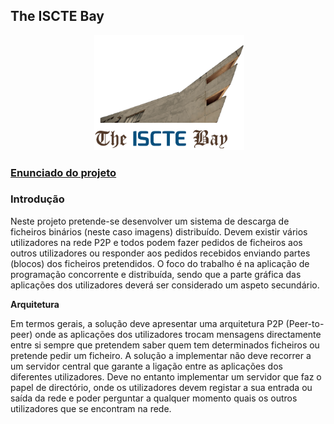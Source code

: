 ## The ISCTE Bay

<p align="center">
  <img src="others/intro.png" width="240"/>
</p>

### [Enunciado do projeto](others/enunciado.pdf)

### Introdução

Neste projeto pretende-se desenvolver um sistema de descarga de ficheiros binários (neste caso imagens) distribuído. Devem existir vários utilizadores na rede P2P e todos podem fazer pedidos de ficheiros aos outros utilizadores ou responder aos pedidos recebidos enviando partes (blocos) dos ficheiros pretendidos. O foco do trabalho é na aplicação de programação concorrente e distribuída, sendo que a parte gráfica das aplicações dos utilizadores deverá ser considerado um aspeto secundário.

**Arquitetura**

Em termos gerais, a solução deve apresentar uma arquitetura P2P (Peer-to-peer) onde as aplicações dos utilizadores trocam mensagens directamente entre si sempre que pretendem saber quem tem determinados ficheiros ou pretende pedir um ficheiro. A solução a implementar não deve recorrer a um servidor central que garante a ligação entre as aplicações dos diferentes utilizadores. Deve no entanto implementar um servidor que faz o papel de directório, onde os utilizadores devem registar a sua entrada ou saída da rede e poder perguntar a qualquer momento quais os outros utilizadores que se encontram na rede.
